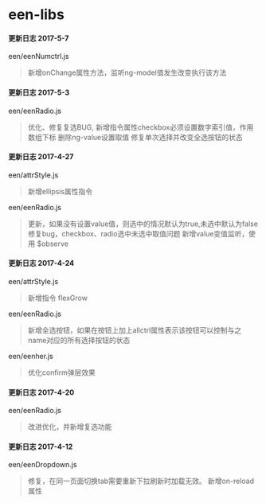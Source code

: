 # een-libs

#### 更新日志  2017-5-7

een/eenNumctrl.js
> 新增onChange属性方法，监听ng-model值发生改变执行该方法

#### 更新日志  2017-5-3

een/eenRadio.js
> 优化、修复复选BUG, 新增指令属性checkbox必须设置数字索引值，作用数组下标
> 删除ng-value设置取值
> 修复单次选择并改变全选按钮的状态

#### 更新日志  2017-4-27

een/attrStyle.js
> 新增ellipsis属性指令

een/eenRadio.js
> 更新，如果没有设置value值，则选中的情况默认为true,未选中默认为false
> 修复bug，checkbox、radio选中未选中取值问题
> 新增value变值监听，使用 $observe

#### 更新日志  2017-4-24

een/attrStyle.js
> 新增指令 flexGrow

een/eenRadio.js
> 新增全选按钮，如果在按钮上加上allctrl属性表示该按钮可以控制与之name对应的所有选择按钮的状态

een/eenher.js
> 优化confirm弹层效果

#### 更新日志  2017-4-20
een/eenRadio.js
> 改进优化，并新增复选功能

#### 更新日志  2017-4-12
een/eenDropdown.js
> 修复，在同一页面切换tab需要重新下拉刷新时加载无效。
> 新增on-reload属性
